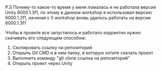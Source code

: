 P.S Почему-то какое-то время у меня ломалась и не работала версия Unity 6000.1.3f1, по этому в данном workshop я использовал версию 6000.1.2f1, начиная с 5 workshop вновь удалось работать на версии 6000.1.3f1

Чтобы в проекте все запустилось и работало корректно нужно скачивать его следующим способом:
1) Скопировать ссылку на репозиторий
2) Открыть Git CMD и в нем папку, в которую хотите скачать проект
3) Выполнить команду "git clone ссылка на репозиторий"
4) Открыть проект через Unity
